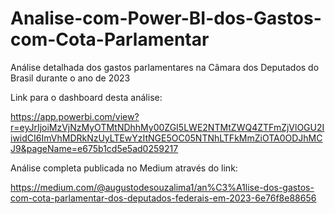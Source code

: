 # Analise-com-Power-BI-dos-Gastos-com-Cota-Parlamentar
Análise detalhada dos gastos parlamentares na Câmara dos Deputados do Brasil durante o ano de 2023

Link para o dashboard desta análise:

https://app.powerbi.com/view?r=eyJrIjoiMzVjNzMyOTMtNDhhMy00ZGI5LWE2NTMtZWQ4ZTFmZjVlOGU2IiwidCI6ImVhMDRkNzUyLTEwYzItNGE5OC05NTNhLTFkMmZiOTA0ODJhMCJ9&pageName=e675b1cd5e5ad0259217

Análise completa publicada no Medium através do link: 

https://medium.com/@augustodesouzalima1/an%C3%A1lise-dos-gastos-com-cota-parlamentar-dos-deputados-federais-em-2023-6e76f8e88656
